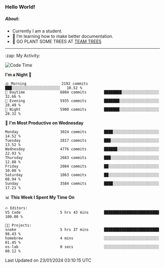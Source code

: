 ### Hello World!

##### About:
- Currently I am a student.
- 🌱 I’m learning how to make better documentation.
- 🌱 GO PLANT SOME TREES AT [TEAM TREES](https://teamtrees.org/)

---
  <summary>:zap: My Activity:</summary>
  
<!--START_SECTION:waka-->
![Code Time](http://img.shields.io/badge/Code%20Time-1%2C274%20hrs%2011%20mins-blue)

**I'm a Night 🦉** 

```text
🌞 Morning                2192 commits        ███░░░░░░░░░░░░░░░░░░░░░░   10.52 % 
🌆 Daytime                6804 commits        ████████░░░░░░░░░░░░░░░░░   32.66 % 
🌃 Evening                5935 commits        ███████░░░░░░░░░░░░░░░░░░   28.49 % 
🌙 Night                  5900 commits        ███████░░░░░░░░░░░░░░░░░░   28.32 % 
```
📅 **I'm Most Productive on Wednesday** 

```text
Monday                   3024 commits        ████░░░░░░░░░░░░░░░░░░░░░   14.52 % 
Tuesday                  2817 commits        ███░░░░░░░░░░░░░░░░░░░░░░   13.52 % 
Wednesday                4776 commits        ██████░░░░░░░░░░░░░░░░░░░   22.93 % 
Thursday                 2683 commits        ███░░░░░░░░░░░░░░░░░░░░░░   12.88 % 
Friday                   2084 commits        ██░░░░░░░░░░░░░░░░░░░░░░░   10.00 % 
Saturday                 1863 commits        ██░░░░░░░░░░░░░░░░░░░░░░░   08.94 % 
Sunday                   3584 commits        ████░░░░░░░░░░░░░░░░░░░░░   17.21 % 
```


📊 **This Week I Spent My Time On** 

```text
🔥 Editors: 
VS Code                  5 hrs 43 mins       █████████████████████████   100.00 % 

🐱‍💻 Projects: 
snake                    5 hrs 37 mins       █████████████████████████   98.43 % 
homebrew                 4 mins              ░░░░░░░░░░░░░░░░░░░░░░░░░   01.45 % 
os-lab                   0 secs              ░░░░░░░░░░░░░░░░░░░░░░░░░   00.12 % 
```


 Last Updated on 23/01/2024 03:10:15 UTC
<!--END_SECTION:waka-->
